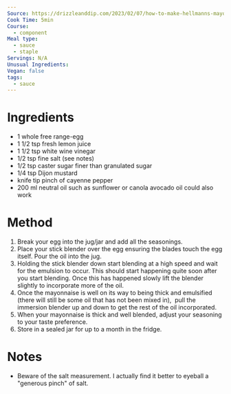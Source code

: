 ```yaml
---
Source: https://drizzleanddip.com/2023/02/07/how-to-make-hellmanns-mayonnaise-copycat/
Cook Time: 5min
Course:
  - component
Meal type:
  - sauce
  - staple
Servings: N/A
Unusual Ingredients: 
Vegan: false
tags:
  - sauce
---
```

# Ingredients

- 1 whole free range-egg
- 1 1/2 tsp fresh lemon juice
- 1 1/2 tsp white wine vinegar
- 1/2 tsp fine salt (see notes)
- 1/2 tsp caster sugar finer than granulated sugar
- 1/4 tsp Dijon mustard
- knife tip pinch of cayenne pepper
- 200 ml neutral oil such as sunflower or canola avocado oil could also work

# Method

1. Break your egg into the jug/jar and add all the seasonings.
2. Place your stick blender over the egg ensuring the blades touch the egg itself. Pour the oil into the jug.
3. Holding the stick blender down start blending at a high speed and wait for the emulsion to occur. This should start happening quite soon after you start blending. Once this has happened slowly lift the blender slightly to incorporate more of the oil.
4. Once the mayonnaise is well on its way to being thick and emulsified (there will still be some oil that has not been mixed in),  pull the immersion blender up and down to get the rest of the oil incorporated.
5. When your mayonnaise is thick and well blended, adjust your seasoning to your taste preference. 
6. Store in a sealed jar for up to a month in the fridge.

# Notes

- Beware of the salt measurement. I actually find it better to eyeball a "generous pinch" of salt.